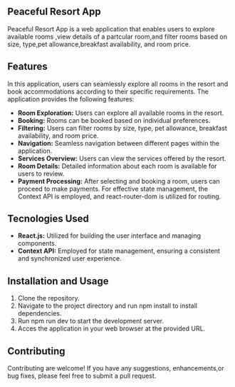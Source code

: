 
## Peaceful Resort App
Peaceful Resort App is a web application that enables users to explore
available rooms ,view details of a partcular room,and filter rooms based on size, type,pet allowance,breakfast availability, and room price.
## Features
In this application, users can seamlessly explore all rooms in the resort and book accommodations according to their specific requirements. The application provides the following features:

- **Room Exploration:** Users can explore all available rooms in the resort.
- **Booking:** Rooms can be booked based on individual preferences.
- **Filtering:** Users can filter rooms by size, type, pet allowance, breakfast availability, and room price.
- **Navigation:** Seamless navigation between different pages within the application.
- **Services Overview:** Users can view the services offered by the resort.
- **Room Details:** Detailed information about each room is available for users to review.
- **Payment Processing:** After selecting and booking a room, users can proceed to make payments.
For effective state management, the Context API is employed, and react-router-dom is utilized for routing.


## Tecnologies Used
- **React.js:** Utilized for building the user interface and managing components.
- **Context API:** Employed for state management, ensuring a consistent and synchronized user experience.

## Installation and Usage

1. Clone the repository.
2. Navigate to the project directory and run npm install to install dependencies.
3. Run npm run dev to start the development server.
4. Acces the application in your web browser at the provided URL.

## Contributing
 Contributing are welcome! If you have any suggestions, enhancements,or bug fixes, please feel free to submit a pull request.










